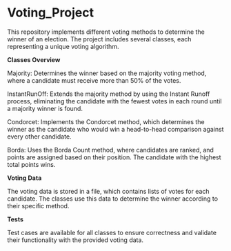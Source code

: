 # Voting_Project

This repository implements different voting methods to determine the winner of an election. The project includes several classes, each representing a unique voting algorithm.

**Classes Overview**

Majority: Determines the winner based on the majority voting method, where a candidate must receive more than 50% of the votes.

InstantRunOff: Extends the majority method by using the Instant Runoff process, eliminating the candidate with the fewest votes in each round until a majority winner is found.

Condorcet: Implements the Condorcet method, which determines the winner as the candidate who would win a head-to-head comparison against every other candidate.

Borda: Uses the Borda Count method, where candidates are ranked, and points are assigned based on their position. The candidate with the highest total points wins.

**Voting Data**

The voting data is stored in a file, which contains lists of votes for each candidate. The classes use this data to determine the winner according to their specific method.

**Tests**

Test cases are available for all classes to ensure correctness and validate their functionality with the provided voting data.
